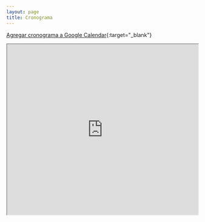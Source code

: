 ```yaml
---
layout: page
title: Cronograma
---
```


[Agregar cronograma a Google Calendar](https://calendar.google.com/calendar/u/0?cid=MTZoNGIzbWRsZHFuanNoODI5OWc0b2U0dnNAZ3JvdXAuY2FsZW5kYXIuZ29vZ2xlLmNvbQ){:target="_blank"}

<iframe width="100%" height="450vh" src="https://docs.google.com/spreadsheets/d/e/2PACX-1vSrRHTbpi_rsOCjWoBYToAqnw4SAPrU1LXxezLuhFRxuSd70r5Mldzq5ueD4MwC1kcb7EBi9zUKOvwC/pubhtml?gid=809271685&amp;single=true&amp;widget=true&amp;headers=false&range=A:L"></iframe>

